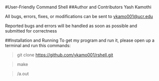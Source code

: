 #User-Friendly Command Shell
##Author and Contributors
Yash Kamothi

All bugs, errors, fixes, or modifications can be sent to ykamo001@ucr.edu

Reported bugs and errors will be handled as soon as possible and submitted for correctness

##Installation and Running
To get my program and run it, please open up a terminal and run this commands:
>git clone https://github.com/ykamo001/rshell.git

>make

>/a.out


